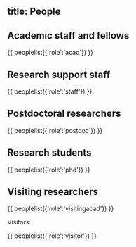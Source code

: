title: People
-------------

<!-- TO EDIT THE ACTUAL DATA PLEASE GO TO https://github.com/c4dm/c4dmpoole/blob/master/input/people.tsv -->

Academic staff and fellows
--------------------------
{{ peoplelist({'role':'acad'}) }}

Research support staff
--------------------------
{{ peoplelist({'role':'staff'}) }}

Postdoctoral researchers
--------------------------
{{ peoplelist({'role':'postdoc'}) }}

Research students
--------------------------
{{ peoplelist({'role':'phd'}) }}


Visiting researchers
--------------------------
{{ peoplelist({'role':'visitingacad'}) }}

Visitors:

{{ peoplelist({'role':'visitor'}) }}


